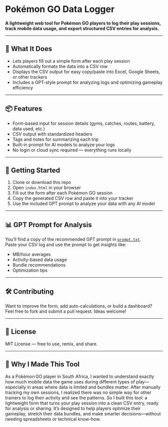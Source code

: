 # Pokémon GO Data Logger

**A lightweight web tool for Pokémon GO players to log their play sessions, track mobile data usage, and export structured CSV entries for analysis.**

---

## 🧠 What It Does

- Lets players fill out a simple form after each play session  
- Automatically formats the data into a CSV row  
- Displays the CSV output for easy copy/paste into Excel, Google Sheets, or other trackers  
- Includes a GPT-style prompt for analyzing logs and optimizing gameplay efficiency

---

## 📦 Features

- Form-based input for session details (gyms, catches, routes, battery, data used, etc.)  
- CSV output with standardized headers  
- Tags and notes for summarizing each trip  
- Built-in prompt for AI models to analyze your logs  
- No login or cloud sync required — everything runs locally

---

## 🚀 Getting Started

1. Clone or download this repo  
2. Open `index.html` in your browser  
3. Fill out the form after each Pokémon GO session  
4. Copy the generated CSV row and paste it into your tracker  
5. Use the included GPT prompt to analyze your data with any AI model

---

## 📊 GPT Prompt for Analysis

You’ll find a copy of the recommended GPT prompt in [`prompt.txt`](./prompt.txt).  
Paste your CSV log and use the prompt to get insights like:
- MB/hour averages  
- Activity-based data usage  
- Bundle recommendations  
- Optimization tips

---

## 🛠️ Contributing

Want to improve the form, add auto-calculations, or build a dashboard?  
Feel free to fork and submit a pull request. Ideas welcome!

---

## 📄 License

MIT License — free to use, remix, and share.

---

## 💬 Why I Made This Tool

As a Pokémon GO player in South Africa, I wanted to understand exactly how much mobile data the game uses during different types of play—especially in areas where data is limited and bundles matter. After manually tracking my own sessions, I realized there was no simple way for other trainers to log their activity and see the patterns. So I built this tool: a lightweight form that turns your play session into a clean CSV entry, ready for analysis or sharing. It’s designed to help players optimize their gameplay, stretch their data bundles, and make smarter decisions—without needing spreadsheets or technical know-how.
